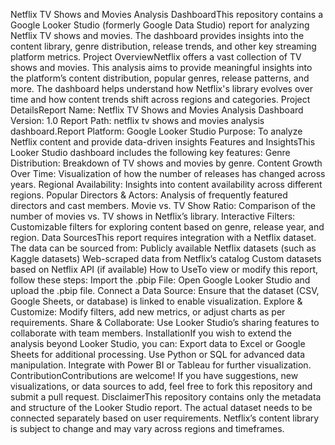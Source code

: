 Netflix TV Shows and Movies Analysis DashboardThis repository contains a Google Looker Studio (formerly Google Data Studio) report for analyzing Netflix TV shows and movies. The dashboard provides insights into the content library, genre distribution, release trends, and other key streaming platform metrics.
Project OverviewNetflix offers a vast collection of TV shows and movies. This analysis aims to provide meaningful insights into the platform’s content distribution, popular genres, release patterns, and more. The dashboard helps understand how Netflix's library evolves over time and how content trends shift across regions and categories.
Project DetailsReport Name: Netflix TV Shows and Movies Analysis Dashboard
Version: 1.0
Report Path: netflix tv shows and movies analysis dashboard.Report
Platform: Google Looker Studio
Purpose: To analyze Netflix content and provide data-driven insights
Features and InsightsThis Looker Studio dashboard includes the following key features:
Genre Distribution: Breakdown of TV shows and movies by genre.
Content Growth Over Time: Visualization of how the number of releases has changed across years.
Regional Availability: Insights into content availability across different regions.
Popular Directors & Actors: Analysis of frequently featured directors and cast members.
Movie vs. TV Show Ratio: Comparison of the number of movies vs. TV shows in Netflix’s library.
Interactive Filters: Customizable filters for exploring content based on genre, release year, and region.
Data SourcesThis report requires integration with a Netflix dataset. The data can be sourced from:
Publicly available Netflix datasets (such as Kaggle datasets)
Web-scraped data from Netflix’s catalog
Custom datasets based on Netflix API (if available)
How to UseTo view or modify this report, follow these steps:
Import the .pbip File: Open Google Looker Studio and upload the .pbip file.
Connect a Data Source: Ensure that the dataset (CSV, Google Sheets, or database) is linked to enable visualization.
Explore & Customize: Modify filters, add new metrics, or adjust charts as per requirements.
Share & Collaborate: Use Looker Studio’s sharing features to collaborate with team members.
InstallationIf you wish to extend the analysis beyond Looker Studio, you can:
Export data to Excel or Google Sheets for additional processing.
Use Python or SQL for advanced data manipulation.
Integrate with Power BI or Tableau for further visualization.
ContributionContributions are welcome! If you have suggestions, new visualizations, or data sources to add, feel free to fork this repository and submit a pull request.
DisclaimerThis repository contains only the metadata and structure of the Looker Studio report. The actual dataset needs to be connected separately based on user requirements. Netflix’s content library is subject to change and may vary across regions and timeframes.
